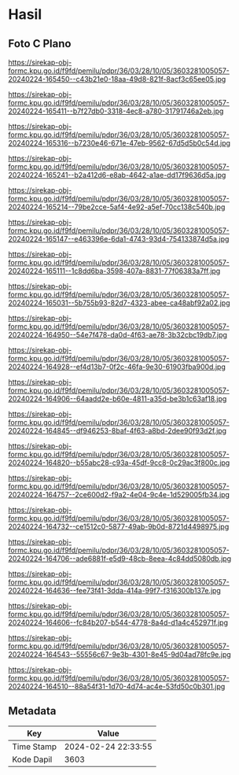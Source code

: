 # Hasil

## Foto C Plano

https://sirekap-obj-formc.kpu.go.id/f9fd/pemilu/pdpr/36/03/28/10/05/3603281005057-20240224-165450--c43b21e0-18aa-49d8-821f-8acf3c65ee05.jpg

https://sirekap-obj-formc.kpu.go.id/f9fd/pemilu/pdpr/36/03/28/10/05/3603281005057-20240224-165411--b7f27db0-3318-4ec8-a780-31791746a2eb.jpg

https://sirekap-obj-formc.kpu.go.id/f9fd/pemilu/pdpr/36/03/28/10/05/3603281005057-20240224-165316--b7230e46-671e-47eb-9562-67d5d5b0c54d.jpg

https://sirekap-obj-formc.kpu.go.id/f9fd/pemilu/pdpr/36/03/28/10/05/3603281005057-20240224-165241--b2a412d6-e8ab-4642-a1ae-dd17f9636d5a.jpg

https://sirekap-obj-formc.kpu.go.id/f9fd/pemilu/pdpr/36/03/28/10/05/3603281005057-20240224-165214--79be2cce-5af4-4e92-a5ef-70cc138c540b.jpg

https://sirekap-obj-formc.kpu.go.id/f9fd/pemilu/pdpr/36/03/28/10/05/3603281005057-20240224-165147--e463396e-6da1-4743-93d4-754133874d5a.jpg

https://sirekap-obj-formc.kpu.go.id/f9fd/pemilu/pdpr/36/03/28/10/05/3603281005057-20240224-165111--1c8dd6ba-3598-407a-8831-77f06383a7ff.jpg

https://sirekap-obj-formc.kpu.go.id/f9fd/pemilu/pdpr/36/03/28/10/05/3603281005057-20240224-165031--5b755b93-82d7-4323-abee-ca48abf92a02.jpg

https://sirekap-obj-formc.kpu.go.id/f9fd/pemilu/pdpr/36/03/28/10/05/3603281005057-20240224-164950--54e7f478-da0d-4f63-ae78-3b32cbc19db7.jpg

https://sirekap-obj-formc.kpu.go.id/f9fd/pemilu/pdpr/36/03/28/10/05/3603281005057-20240224-164928--ef4d13b7-0f2c-46fa-9e30-61903fba900d.jpg

https://sirekap-obj-formc.kpu.go.id/f9fd/pemilu/pdpr/36/03/28/10/05/3603281005057-20240224-164906--64aadd2e-b60e-4811-a35d-be3b1c63af18.jpg

https://sirekap-obj-formc.kpu.go.id/f9fd/pemilu/pdpr/36/03/28/10/05/3603281005057-20240224-164845--df946253-8baf-4f63-a8bd-2dee90f93d2f.jpg

https://sirekap-obj-formc.kpu.go.id/f9fd/pemilu/pdpr/36/03/28/10/05/3603281005057-20240224-164820--b55abc28-c93a-45df-9cc8-0c29ac3f800c.jpg

https://sirekap-obj-formc.kpu.go.id/f9fd/pemilu/pdpr/36/03/28/10/05/3603281005057-20240224-164757--2ce600d2-f9a2-4e04-9c4e-1d529005fb34.jpg

https://sirekap-obj-formc.kpu.go.id/f9fd/pemilu/pdpr/36/03/28/10/05/3603281005057-20240224-164732--ce1512c0-5877-49ab-9b0d-8721d4498975.jpg

https://sirekap-obj-formc.kpu.go.id/f9fd/pemilu/pdpr/36/03/28/10/05/3603281005057-20240224-164706--ade6881f-e5d9-48cb-8eea-4c84dd5080db.jpg

https://sirekap-obj-formc.kpu.go.id/f9fd/pemilu/pdpr/36/03/28/10/05/3603281005057-20240224-164636--fee73f41-3dda-414a-99f7-f316300b137e.jpg

https://sirekap-obj-formc.kpu.go.id/f9fd/pemilu/pdpr/36/03/28/10/05/3603281005057-20240224-164606--fc84b207-b544-4778-8a4d-d1a4c452971f.jpg

https://sirekap-obj-formc.kpu.go.id/f9fd/pemilu/pdpr/36/03/28/10/05/3603281005057-20240224-164543--55556c67-9e3b-4301-8e45-9d04ad78fc9e.jpg

https://sirekap-obj-formc.kpu.go.id/f9fd/pemilu/pdpr/36/03/28/10/05/3603281005057-20240224-164510--88a54f31-1d70-4d74-ac4e-53fd50c0b301.jpg


## Metadata

| Key        | Value               |
| ---------- | ------------------- |
| Time Stamp | 2024-02-24 22:33:55 |
| Kode Dapil | 3603                |



